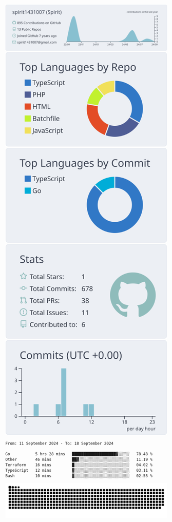 [![](https://raw.githubusercontent.com/spirit1431007/spirit1431007/master/profile-summary-card-output/nord_bright/0-profile-details.svg)](https://git.io/spiritx)
[![](https://raw.githubusercontent.com/spirit1431007/spirit1431007/master/profile-summary-card-output/nord_bright/1-repos-per-language.svg)](https://git.io/spiritx) [![](https://raw.githubusercontent.com/spirit1431007/spirit1431007/master/profile-summary-card-output/nord_bright/2-most-commit-language.svg)](https://git.io/spiritx)
[![](https://raw.githubusercontent.com/spirit1431007/spirit1431007/master/profile-summary-card-output/nord_bright/3-stats.svg)](https://git.io/spiritx) [![](https://raw.githubusercontent.com/spirit1431007/spirit1431007/master/profile-summary-card-output/nord_bright/4-productive-time.svg)](https://git.io/spiritx)

<!--START_SECTION:waka-->

```txt
From: 11 September 2024 - To: 18 September 2024

Go           5 hrs 28 mins   ███████████████████▓░░░░░   78.48 %
Other        46 mins         ██▓░░░░░░░░░░░░░░░░░░░░░░   11.19 %
Terraform    16 mins         █░░░░░░░░░░░░░░░░░░░░░░░░   04.02 %
TypeScript   12 mins         ▓░░░░░░░░░░░░░░░░░░░░░░░░   03.11 %
Bash         10 mins         ▓░░░░░░░░░░░░░░░░░░░░░░░░   02.55 %
```

<!--END_SECTION:waka-->

![contribution](https://github.com/spirit1431007/spirit1431007/blob/output/github-contribution-grid-snake.svg)
